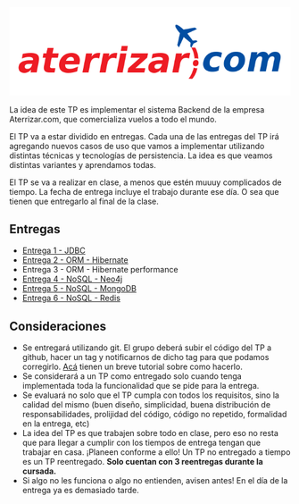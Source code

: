
<p align="center">
  <img src="enunciado/aterrizar.png" />
</p>

La idea de este TP es implementar el sistema Backend de la empresa Aterrizar.com, que comercializa vuelos a todo el mundo.

El TP va a estar dividido en entregas. Cada una de las entregas del TP irá agregando nuevos casos de uso que vamos a implementar utilizando distintas técnicas y tecnologías de persistencia. La idea es que veamos distintas variantes y aprendamos todas.

El TP se va a realizar en clase, a menos que estén muuuy complicados de tiempo. La fecha de entrega incluye el trabajo durante ese día. O sea que tienen que entregarlo al final de la clase.


## Entregas
- [Entrega 1 - JDBC](enunciado/entrega1.md)
- [Entrega 2 - ORM - Hibernate](enunciado/entrega2.md)
- Entrega 3 - ORM - Hibernate performance
- [Entrega 4 - NoSQL - Neo4j](enunciado/entrega4.md)
- [Entrega 5 - NoSQL - MongoDB](enunciado/entrega5.md)
- [Entrega 6 - NoSQL - Redis](enunciado/entrega6.md)

## Consideraciones
- Se entregará utilizando git. El grupo deberá subir el código del TP a github, hacer un tag y notificarnos de dicho tag para que podamos corregirlo. [Acá](https://sites.google.com/site/estrategiasdepersistencia/material/entregando-con-git) tienen un breve tutorial sobre como hacerlo.
- Se considerará a un TP como entregado solo cuando tenga implementada toda la funcionalidad que se pide para la entrega.
- Se evaluará no solo que el TP cumpla con todos los requisitos, sino la calidad del mismo (buen diseño, simplicidad, buena distribución de responsabilidades, prolijidad del código, código no repetido, formalidad en la entrega, etc)
- La idea del TP es que trabajen sobre todo en clase, pero eso no resta que para llegar a cumplir con los tiempos de entrega tengan que trabajar en casa. ¡Planeen conforme a ello! Un TP no entregado a tiempo es un TP reentregado. **Solo cuentan con 3 reentregas durante la cursada.**
- Si algo no les funciona o algo no entienden, avisen antes! En el día de la entrega ya es demasiado tarde.
